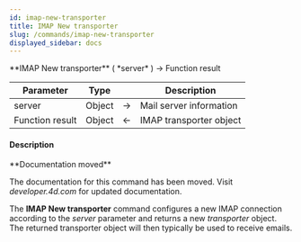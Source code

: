 ```yaml
---
id: imap-new-transporter
title: IMAP New transporter
slug: /commands/imap-new-transporter
displayed_sidebar: docs
---
```


<!--REF #_command_.IMAP New transporter.Syntax-->**IMAP New transporter** ( *server* ) -> Function result<!-- END REF-->
<!--REF #_command_.IMAP New transporter.Params-->
| Parameter | Type |  | Description |
| --- | --- | --- | --- |
| server | Object | &srarr; | Mail server information |
| Function result | Object | &larr; | IMAP transporter object |

<!-- END REF-->

#### Description 

<!--REF #_command_.IMAP New transporter.Summary-->**Documentation moved**

The documentation for this command has been moved.<!-- END REF--> Visit *developer.4d.com* for updated documentation.

The **IMAP New transporter** command configures a new IMAP connection according to the *server* parameter and returns a new *transporter* object. The returned transporter object will then typically be used to receive emails.
